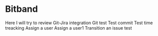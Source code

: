 # Bitband
Here I will try to review Git-Jira integration
Git test
Test commit
Test time treacking
Assign a user
Assign a user1
Transition an issue test
